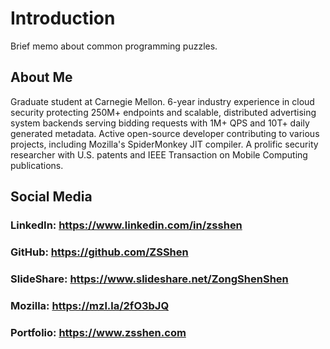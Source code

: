# Introduction
Brief memo about common programming puzzles.

## About Me
Graduate student at Carnegie Mellon. 6-year industry experience in cloud security protecting 250M+ endpoints and scalable, distributed advertising system backends serving bidding requests with 1M+ QPS and 10T+ daily generated metadata. Active open-source developer contributing to various projects, including Mozilla's SpiderMonkey JIT compiler. A prolific security researcher with U.S. patents and IEEE Transaction on Mobile Computing publications.

## Social Media
### LinkedIn: https://www.linkedin.com/in/zsshen
### GitHub: https://github.com/ZSShen
### SlideShare: https://www.slideshare.net/ZongShenShen
### Mozilla: https://mzl.la/2fO3bJQ
### Portfolio: https://www.zsshen.com
